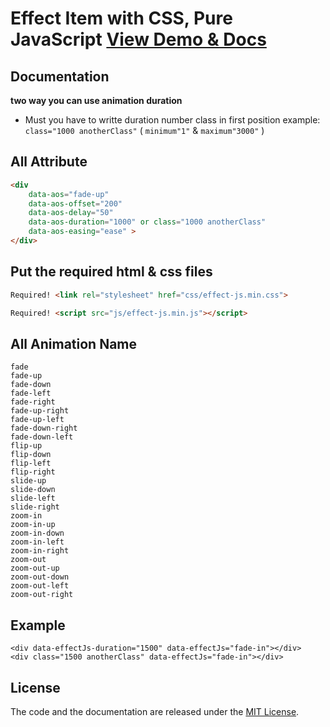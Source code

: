 # Effect Item with CSS, Pure JavaScript <a href="https://stacksagar.github.io/effect-js">View Demo & Docs</a>
 

## Documentation
**two way you can use animation duration**
- Must you have to writte duration number class in first position example: `class="1000 anotherClass"`  ( `minimum"1"` & `maximum"3000"` )

<div data-effectJs-duration="1000" ></div>
  
## All Attribute
```html
<div
    data-aos="fade-up"
    data-aos-offset="200"
    data-aos-delay="50"
    data-aos-duration="1000" or class="1000 anotherClass"
    data-aos-easing="ease" >
</div>
```
  
## Put the required html & css files

```html
Required! <link rel="stylesheet" href="css/effect-js.min.css"> 
```

```html
Required! <script src="js/effect-js.min.js"></script> 
```
 

## All Animation Name
```
fade
fade-up
fade-down
fade-left
fade-right
fade-up-right
fade-up-left
fade-down-right
fade-down-left
flip-up
flip-down
flip-left
flip-right
slide-up
slide-down
slide-left
slide-right
zoom-in
zoom-in-up
zoom-in-down
zoom-in-left
zoom-in-right
zoom-out
zoom-out-up
zoom-out-down
zoom-out-left
zoom-out-right
```

## Example
```
<div data-effectJs-duration="1500" data-effectJs="fade-in"></div>
<div class="1500 anotherClass" data-effectJs="fade-in"></div>
```
  
 
## License

The code and the documentation are released under the [MIT License](LICENSE).
